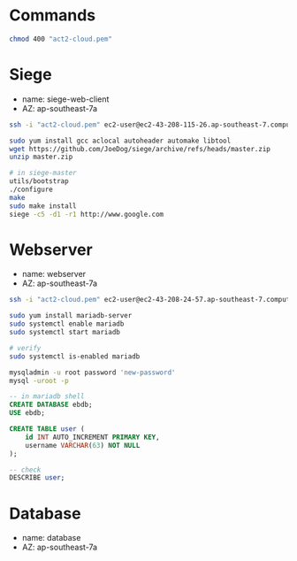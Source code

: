 # Commands
```bash
chmod 400 "act2-cloud.pem"
```

# Siege
- name: siege-web-client
- AZ: ap-southeast-7a
```bash
ssh -i "act2-cloud.pem" ec2-user@ec2-43-208-115-26.ap-southeast-7.compute.amazonaws.com

sudo yum install gcc aclocal autoheader automake libtool
wget https://github.com/JoeDog/siege/archive/refs/heads/master.zip
unzip master.zip

# in siege-master
utils/bootstrap
./configure
make
sudo make install
siege -c5 -d1 -r1 http://www.google.com
```

# Webserver
- name: webserver
- AZ: ap-southeast-7a
```bash
ssh -i "act2-cloud.pem" ec2-user@ec2-43-208-24-57.ap-southeast-7.compute.amazonaws.com

sudo yum install mariadb-server
sudo systemctl enable mariadb
sudo systemctl start mariadb

# verify
sudo systemctl is-enabled mariadb

mysqladmin -u root password 'new-password'
mysql -uroot -p
```

```sql
-- in mariadb shell
CREATE DATABASE ebdb;
USE ebdb;

CREATE TABLE user (
    id INT AUTO_INCREMENT PRIMARY KEY,
    username VARCHAR(63) NOT NULL
);

-- check
DESCRIBE user;
```

# Database
- name: database
- AZ: ap-southeast-7a